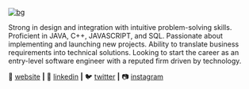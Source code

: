 <!--
**dishijn2/dishijn2** is a ✨ _special_ ✨ repository because its `README.md` (this file) appears on your GitHub profile.

Here are some ideas to get you started:

- 🔭 I’m currently working on ...
- 🌱 I’m currently learning ...
- 👯 I’m looking to collaborate on ...
- 🤔 I’m looking for help with ...
- 💬 Ask me about ...
- 📫 How to reach me: ...
- 😄 Pronouns: ...
- ⚡ Fun fact: ...
-->
[![bg][banner]][website]

Strong in design and integration with intuitive problem-solving skills. Proficient in JAVA, C++, JAVASCRIPT, and SQL. Passionate about implementing and launching new projects. Ability to translate business requirements into technical solutions. Looking to start the career as an entry-level software engineer with a reputed firm driven by technology. 

🏡 [website][website] **|** 
👔 [linkedin][linkedin] **|**
🐦 [twitter][twitter] **|** 
📷 [instagram][instagram]  


[banner]: https://user-images.githubusercontent.com/31739123/87900376-d3197e80-ca71-11ea-9032-e861a5417d40.png
[website]: http://dishijn.netlify.app/
[linkedin]: https://linkedin.com/in/dishi-jain
[twitter]: https://twitter.com/dishijain2
[instagram]: https://instagram.com/jndishi

